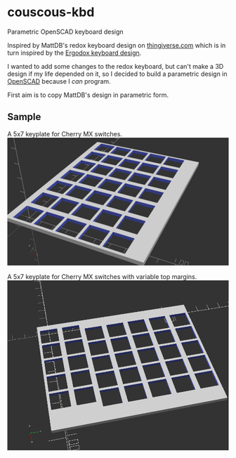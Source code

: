# couscous-kbd
Parametric OpenSCAD keyboard design

Inspired by MattDB's redox keyboard design on [thingiverse.com](https://www.thingiverse.com/thing:2704567) which is in turn inspired by the [Ergodox keyboard design](https://deskthority.net/wiki/ErgoDox).

I wanted to add some changes to the redox keyboard, but can't make a 3D design if my life depended on it, so I decided to build a parametric design in [OpenSCAD](http://www.openscad.org/) because I _can_ program.

First aim is to copy MattDB's design in parametric form.

## Sample

A 5x7 keyplate for Cherry MX switches.
![Sample 0001](samples/0001_5x7_keyplate.png)

A 5x7 keyplate for Cherry MX switches with variable top margins.
![Sample 0002](samples/0002_variable_top_margin.png)
